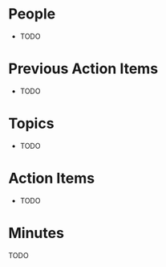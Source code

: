 People
======

- TODO

Previous Action Items
=====================

- TODO

Topics
======

- TODO

Action Items
============

- TODO

Minutes
=======

TODO
